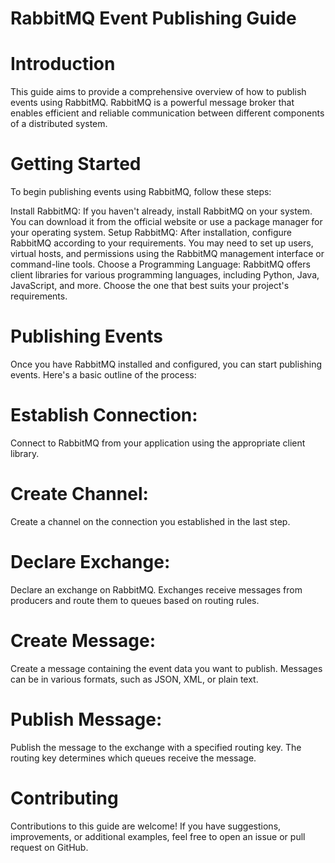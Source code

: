 # RabbitMQ Event Publishing Guide
# Introduction
This guide aims to provide a comprehensive overview of how to publish events using RabbitMQ. RabbitMQ is a powerful message broker that enables efficient and reliable communication between different components of a distributed system.

# Getting Started
To begin publishing events using RabbitMQ, follow these steps:

Install RabbitMQ: If you haven't already, install RabbitMQ on your system. You can download it from the official website or use a package manager for your operating system.
Setup RabbitMQ: After installation, configure RabbitMQ according to your requirements. You may need to set up users, virtual hosts, and permissions using the RabbitMQ management interface or command-line tools.
Choose a Programming Language: RabbitMQ offers client libraries for various programming languages, including Python, Java, JavaScript, and more. Choose the one that best suits your project's requirements.


# Publishing Events
Once you have RabbitMQ installed and configured, you can start publishing events. Here's a basic outline of the process:

# Establish Connection:
Connect to RabbitMQ from your application using the appropriate client library.
# Create Channel: 
Create a channel on the connection you established in the last step.
# Declare Exchange: 
Declare an exchange on RabbitMQ. Exchanges receive messages from producers and route them to queues based on routing rules.
# Create Message: 
Create a message containing the event data you want to publish. Messages can be in various formats, such as JSON, XML, or plain text.
# Publish Message: 
Publish the message to the exchange with a specified routing key. The routing key determines which queues receive the message.

# Contributing
Contributions to this guide are welcome! If you have suggestions, improvements, or additional examples, feel free to open an issue or pull request on GitHub.